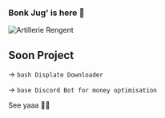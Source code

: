 ### Bonk Jug' is here 👋
![Artillerie Rengent](https://github.com/MrHugojuggernot/MrHugojuggernot/blob/main/banni%C3%A8re%20github.png)


## Soon Project

-> ```bash Displate Downloader ```

-> ```base Discord Bot for money optimisation```

See yaaa 👋✨

<!--
**MrHugojuggernot/MrHugojuggernot** is a ✨ _special_ ✨ repository because its `README.md` (this file) appears on your GitHub profile.

Here are some ideas to get you started:

- 🔭 I’m currently working on ...
- 🌱 I’m currently learning ...
- 👯 I’m looking to collaborate on ...
- 🤔 I’m looking for help with ...
- 💬 Ask me about ...
- 📫 How to reach me: ...
- 😄 Pronouns: ...
- ⚡ Fun fact: ...
-->
